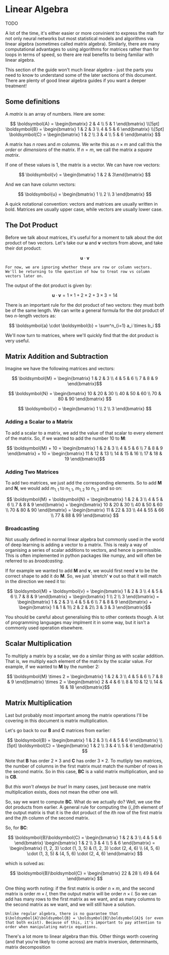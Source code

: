 # Linear Algebra

TODO

A lot of the time, it's either easier or more convinient to express the math for not only neural networks but most statistical models and algorithms via linear algebra (sometimes called matrix algebra). Similarly, there are many computational advantages to using algorithms for matrices rather than for loops in terms of speed, so there are real benefits to being familiar with linear algebra.

This section of the guide won't much linear algebra - just the parts you need to know to understand some of the later sections of this document. There are plenty of good linear algebra guides if you want a deeper treatment!

## Some definitions

A *matrix* is an array of numbers. Here are some:

$$ \boldsymbol{A} = \begin{bmatrix} 2 & 4 \\ 5 & 1 \end{bmatrix} \\[5pt]
\boldsymbol{B} = \begin{bmatrix} 1 & 2 & 3 \\ 4 & 5 & 6 \end{bmatrix} \\[5pt]
\boldsymbol{C} = \begin{bmatrix} 1 & 2 \\ 3 & 4 \\ 5 & 6 \end{bmatrix} $$

A matrix has $n$ rows and $m$ columns. We write this as $n \times m$ and call this the *order* or *dimensions* of the matrix. If $n=m$, we call the matrix a *square matrix*.

If one of these values is 1, the matrix is a vector. We can have row vectors:

$$ \boldsymbol{v} = \begin{bmatrix} 1 & 2 & 3\end{bmatrix} $$

And we can have column vectors:

$$ \boldsymbol{u} = \begin{bmatrix} 1 \\ 2 \\ 3 \end{bmatrix} $$

A quick notational convention: vectors and matrices are usually written in bold. Matrices are usually upper case, while vectors are usually lower case.

## The Dot Product

Before we talk about matrices, it's useful for a moment to talk about the dot product of two vectors. Let's take our $\boldsymbol{u}$ and $\boldsymbol{v}$ vectors from above, and take their dot product:

$$ \boldsymbol{u} \cdot \boldsymbol{v} $$

```{note}
For now, we are ignoring whether these are row or column vectors. We'll be returning to the question of how to treat row vs column vectors later on.
```

The output of the dot product is given by:

$$ \boldsymbol{u} \cdot \boldsymbol{v} = 1 \times 1 + 2 \times 2 + 3 \times 3 = 14 $$

There is an important rule for the dot product of two vectors: they must both be of the same length. We can write a general formula for the dot product of two $n$-length vectors as:

$$ \boldsymbol{a} \cdot \boldsymbol{b} = \sum^n_{i=1} a_i \times b_i $$

We'll now turn to matrices, where we'll quickly find that the dot product is very useful.

## Matrix Addition and Subtraction

Imagine we have the following matrices and vectors:

$$ \boldsymbol{M} = \begin{bmatrix}
    1 & 2 & 3 \\
    4 & 5 & 6 \\
    7 & 8 & 9
\end{bmatrix}$$

$$ \boldsymbol{N} = \begin{bmatrix}
    10 & 20 & 30 \\
    40 & 50 & 60 \\
    70 & 80 & 90
\end{bmatrix} $$

$$ \boldsymbol{v} = \begin{bmatrix}
    1 \\
    2 \\
    3
\end{bmatrix} $$

### Adding a Scalar to a Matrix

To add a scalar to a matrix, we add the value of that scalar to every element of the matrix. So, if we wanted to add the number 10 to $\boldsymbol{M}$:

$$ \boldsymbol{M} + 10 = \begin{bmatrix}
    1 & 2 & 3 \\
    4 & 5 & 6 \\
    7 & 8 & 9
\end{bmatrix} + 10 = \begin{bmatrix}
    11 & 12 & 13 \\
    14 & 15 & 16 \\
    17 & 18 & 19
\end{bmatrix}$$

### Adding Two Matrices

To add two matrices, we just add the corresponding elements. So to add $\boldsymbol{M}$ and $\boldsymbol{N}$, we would add $m_{1,1}$ to $n_{1,1}$, $m_{1,2}$ to $n_{1,2}$ and so on:

$$ \boldsymbol{M} + \boldsymbol{N} = \begin{bmatrix}
    1 & 2 & 3 \\
    4 & 5 & 6 \\
    7 & 8 & 9
\end{bmatrix} + \begin{bmatrix}
    10 & 20 & 30 \\
    40 & 50 & 60 \\
    70 & 80 & 90
\end{bmatrix} = \begin{bmatrix}
    11 & 22 & 33 \\
    44 & 55 & 66 \\
    77 & 88 & 99
\end{bmatrix} $$

### Broadcasting

Not usually defined in normal linear algebra but commonly used in the world of deep learning is adding a vector to a matrix. This is realy a way of organising a series of scalar additions to vectors, and hence is permissible. This is often implemented in python packages like numpy, and will often be referred to as *broadcasting*.

If for example we wanted to add $\boldsymbol{M}$ and $\boldsymbol{v}$, we would first need $\boldsymbol{v}$ to be the correct shape to add it do $\boldsymbol{M}$. So, we just `stretch' $\boldsymbol{v}$ out so that it will match in the direction we need it to:

$$ \boldsymbol{M} + \boldsymbol{v} = \begin{bmatrix}
    1 & 2 & 3 \\
    4 & 5 & 6 \\
    7 & 8 & 9
\end{bmatrix} + \begin{bmatrix}
    1 \\
    2 \\
    3
\end{bmatrix} = \begin{bmatrix}
    1 & 2 & 3 \\
    4 & 5 & 6 \\
    7 & 8 & 9
\end{bmatrix} + \begin{bmatrix}
    1 & 1 & 1\\
    2 & 2 & 2\\
    3 & 3 & 3
\end{bmatrix}$$

You should be careful about generalising this to other contexts though. A lot of programming languages may implment it in some way, but it isn't a commonly used operation elsewhere.

## Scalar Multiplication

To multiply a matrix by a scalar, we do a similar thing as with scalar addition. That is, we multiply each element of the matrix by the scalar value. For example, if we wanted to $\boldsymbol{M}$ by the number 2:

$$ \boldsymbol{M} \times 2 = \begin{bmatrix}
    1 & 2 & 3 \\
    4 & 5 & 6 \\
    7 & 8 & 9
\end{bmatrix} \times 2 = \begin{bmatrix}
    2 & 4 & 6 \\
    8 & 10 & 12 \\
    14 & 16 & 18
\end{bmatrix}$$

## Matrix Multiplication

Last but probably most important among the matrix operations I'll be covering in this document is matrix multiplication.

Let's go back to our $\boldsymbol{B}$ and $\boldsymbol{C}$ matrices from earlier:

$$ \boldsymbol{B} = \begin{bmatrix} 1 & 2 & 3 \\ 4 & 5 & 6 \end{bmatrix} \\[5pt]
\boldsymbol{C} = \begin{bmatrix} 1 & 2 \\ 3 & 4 \\ 5 & 6 \end{bmatrix} $$

Note that $\boldsymbol{B}$ has order $2 \times 3$ and $\boldsymbol{C}$ has order $3 \times 2$. To mutliply two matrices, the number of columns in the first matrix must match the number of rows in the second matrix. So in this case, $\boldsymbol{B}\boldsymbol{C}$ is a valid matrix multiplication, and so is $\boldsymbol{C}\boldsymbol{B}$.

But *this won't always be true*! In many cases, just because one matrix multiplication exists, does not mean the other one will.

So, say we want to compute $\boldsymbol{B}\boldsymbol{C}$. What do we actually do? Well, we use the dot products from earlier. A general rule for computing the $(i,j)$th element of the output matrix is that it is the dot product of the $i$th row of the first matrix and the $j$th column of the second matrix.

So, for $\boldsymbol{B}\boldsymbol{C}$:

$$ \boldsymbol{B}\boldsymbol{C} =
    \begin{bmatrix} 1 & 2 & 3 \\ 4 & 5 & 6 \end{bmatrix}
    \begin{bmatrix} 1 & 2 \\ 3 & 4 \\ 5 & 6 \end{bmatrix}
    =
    \begin{bmatrix} (1, 2, 3) \cdot (1, 3, 5) & (1, 2, 3) \cdot (2, 4, 6) \\
    (4, 5, 6) \cdot (1, 3, 5) & (4, 5, 6) \cdot (2, 4, 6) \end{bmatrix}
$$

which is solved as:

$$ \boldsymbol{B}\boldsymbol{C} = \begin{bmatrix} 22 & 28 \\ 49 & 64 \end{bmatrix} $$

One thing worth noting: if the first matrix is order $n \times m$, and the second matrix is order $m \times l$, then the output matrix will be order $n \times l$. So we can add has many rows to the first matrix as we want, and as many columns to the second matrix as we want, and we will still have a solution.

```{note}
Unlike regular algebra, there is no guarantee that $\boldsymbol{A}\boldsymbol{B} = \boldsymbol{B}\boldsymbol{A}$ (or even that both exist). Because of this, it's important to pay attention to order when manipulating matrix equations.
```

There's a lot more to linear algebra than this. Other things worth covering (and that you're likely to come across) are matrix inversion, determinants, matrix decomposition

